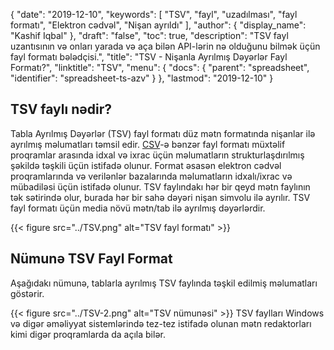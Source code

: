 {
  "date": "2019-12-10",
  "keywords": [
"TSV",
"fayl",
"uzadılması",
"fayl formatı",
"Elektron cədvəl",
"Nişan ayrıldı"
],
  "author": {
    "display_name": "Kashif Iqbal"
},
  "draft": "false",
  "toc": true,
  "description": "TSV fayl uzantısının və onları yarada və aça bilən API-lərin nə olduğunu bilmək üçün fayl formatı bələdçisi.",
  "title": "TSV - Nişanla Ayrılmış Dəyərlər Fayl Formatı?",
  "linktitle": "TSV",
  "menu": {
    "docs": {
      "parent": "spreadsheet",
      "identifier": "spreadsheet-ts-azv"
}
},
  "lastmod": "2019-12-10"
}

## TSV faylı nədir?

Tabla Ayrılmış Dəyərlər (TSV) fayl formatı düz mətn formatında nişanlar ilə ayrılmış məlumatları təmsil edir. [CSV](/spreadsheet/csv/)-ə bənzər fayl formatı müxtəlif proqramlar arasında idxal və ixrac üçün məlumatların strukturlaşdırılmış şəkildə təşkili üçün istifadə olunur. Format əsasən elektron cədvəl proqramlarında və verilənlər bazalarında məlumatların idxalı/ixrac və mübadiləsi üçün istifadə olunur. TSV faylındakı hər bir qeyd mətn faylının tək sətirində olur, burada hər bir sahə dəyəri nişan simvolu ilə ayrılır. TSV fayl formatı üçün media növü mətn/tab ilə ayrılmış dəyərlərdir.

{{< figure src="../TSV.png" alt="TSV fayl formatı" >}}

## Nümunə TSV Fayl Format ##

Aşağıdakı nümunə, tablarla ayrılmış TSV faylında təşkil edilmiş məlumatları göstərir.

{{< figure src="../TSV-2.png" alt="TSV nümunəsi" >}}
TSV faylları Windows və digər əməliyyat sistemlərində tez-tez istifadə olunan mətn redaktorları kimi digər proqramlarda da açıla bilər.

